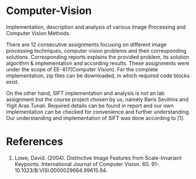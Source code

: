 # Computer-Vision
Implementation, description and analysis of various Image Processing and Computer Vision Methods.

There are 12 consecutive assignments focusing on different image processing techniques, computer vision problems and their corresponding solutions. Corresponding reports explains the provided problem, its solution algorithm & implementation and according results. These assignments were under the scope of EE-417(Computer Vision). For the complete implementation, zip files can be downloaded, in which required code blocks exist. 

On the other hand, SIFT implementation and analysis is not an lab assignment but the course project chosen by us, namely Baris Sevilmis and Yigit Aras Tunali. Required details can be found in report and our own implementation can be checked for convenience and further understanding. Our understanding and implementation of SIFT was done according to [1].


# References
1. Lowe, David. (2004). Distinctive Image Features from Scale-Invariant Keypoints. International Journal of Computer Vision. 60. 91-. 10.1023/B:VISI.0000029664.99615.94. 
